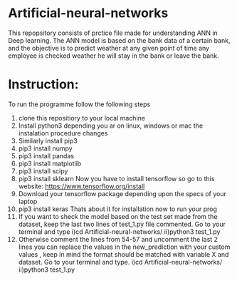# Artificial-neural-networks

This repopsitory consists of prctice file made for understanding ANN in Deep learning.
The ANN model is based on the bank data of a certain bank, and the objective is to predict weather at any given point of time any employee is checked weather he will stay in the bank or leave the bank.

# Instruction:
To run the programme follow the following steps
1. clone this repositiory to your local machine
2. Install python3 depending you ar on linux, windows or mac the instalation procedure changes
3. Similarly install pip3
4. pip3 install numpy
5. pip3 install pandas
6. pip3 install matplotlib
7. pip3 install scipy
8. pip3 install sklearn
Now you have to install tensorflow so go to this website: https://www.tensorflow.org/install
9. Download your tensorflow package depending upon the specs of your laptop
10. pip3 install keras
Thats about it for installation now to run your prog
11. If you want to sheck the model based on the test set made from the dataset, keep the last two lines of test_1.py file commented. Go to your terminal and type
    i)cd Artificial-neural-networks/
    ii)python3 test_1.py
12. Otherwise comment the lines from 54-57 and uncomment the last 2 lines you can replace the values in the new_prediction with your custom values , keep in mind the format should be matched with variable X and dataset. Go to your terminal and type.
    i)cd Artificial-neural-networks/
    ii)python3 test_1.py
